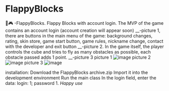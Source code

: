 # FlappyBlocks
🔑🎮 -FlappyBlocks.
    Flappy Blocks with account login. The MVP of the game contains an account login (account creation will appear soon) __-picture 1, there are buttons in the main menu of the game: background changes, rating, skin store, game start button, game rules, nickname change, contact with the developer and exit button __-picture 2. In the game itself, the player controls the cube and tries to fly as many obstacles as possible, each obstacle passed adds 1 point. __-picture 3
   picture 1 ![image](https://user-images.githubusercontent.com/109519914/211205900-f1a2b099-afd1-44dd-bf2e-62c3f250f771.png)
   picture 2 ![image](https://user-images.githubusercontent.com/109519914/211206116-1b1d9d87-1f59-4e4b-a189-ff02153a1f8c.png)
   picture 3 ![image](https://user-images.githubusercontent.com/109519914/211206230-ae6ccee5-527a-4394-8cdb-aa6ddd444478.png)

installation:
    Download the FlappyBlocks archive.zip 
    Import it into the development environment
    Run the main class
    In the login field, enter the data: login: 1; password 1.
*Happy use*
